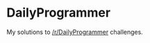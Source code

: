 # DailyProgrammer

My solutions to [/r/DailyProgrammer] challenges.

[/r/DailyProgrammer]: http://www.reddit.com/r/DailyProgrammer
